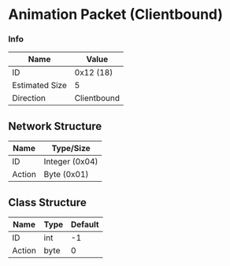 # Animation Packet (Clientbound)

### Info
| Name           | Value       |
|----------------|-------------|
| ID             | 0x12 (18)   |
| Estimated Size | 5           |
| Direction      | Clientbound |

## Network Structure
| Name                | Type/Size           |
|---------------------|---------------------|
| ID                  | Integer (0x04)      |
| Action              | Byte (0x01)         |

## Class Structure
| Name                | Type          | Default  |
|---------------------|---------------|----------|
| ID                  | int           | -1       |
| Action              | byte          | 0        |
